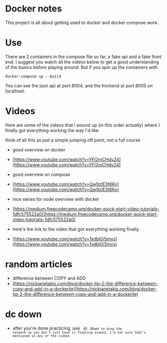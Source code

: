 # Docker notes
This project is all about getting used to docker and docker compose work.

# Use
There are 2 containers in the compose file so far, a fake api and a fake front end. I suggest you watch all the videos below to get a
good understanding of the basics before playing around. But if you spin up the containers with

<code>docker-compose up --build</code>

You can see the json api at port 8004, and the frontend at port 8005 on localhost.


# Videos
Here are some of the videos that I wound up (in this order actually) where I finally got everything working the way I'd like

think of all this as just a simple jumping off point, not a full course


- good overview on docker
 - [https://www.youtube.com/watch?v=YFl2mCHdv24](https://www.youtube.com/watch?v=YFl2mCHdv24)

- good overview on compose
 - [https://www.youtube.com/watch?v=Qw9zlE3t8Ko](https://www.youtube.com/watch?v=Qw9zlE3t8Ko)


- nice series for node overview with docker
 - [https://medium.freecodecamp.org/docker-quick-start-video-tutorials-1dfc575522a0](https://medium.freecodecamp.org/docker-quick-start-video-tutorials-1dfc575522a0)


- here's the link to the video that got everything working finally
 - [https://www.youtube.com/watch?v=1xdbIGj5mvs](https://www.youtube.com/watch?v=1xdbIGj5mvs)

# random articles
 - difference between COPY and ADD
  - [https://nickjanetakis.com/blog/docker-tip-2-the-difference-between-copy-and-add-in-a-dockerile](https://nickjanetakis.com/blog/docker-tip-2-the-difference-between-copy-and-add-in-a-dockerile)

# dc down
 - after you're done practicing, use
 <code> dc down<code>
 to drop the network so you don't just have it floating around, i'm not sure that's mentioned in any of the videos
